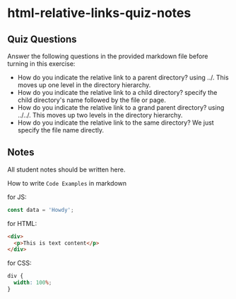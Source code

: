 # html-relative-links-quiz-notes

## Quiz Questions

Answer the following questions in the provided markdown file before turning in this exercise:

- How do you indicate the relative link to a parent directory?
  using ../. This moves up one level in the directory hierarchy.
- How do you indicate the relative link to a child directory?
  specify the child directory's name followed by the file or page.
- How do you indicate the relative link to a grand parent directory?
  using ../../. This moves up two levels in the directory hierarchy.
- How do you indicate the relative link to the same directory?
  We just specify the file name directly.

## Notes

All student notes should be written here.

How to write `Code Examples` in markdown

for JS:

```javascript
const data = 'Howdy';
```

for HTML:

```html
<div>
  <p>This is text content</p>
</div>
```

for CSS:

```css
div {
  width: 100%;
}
```
